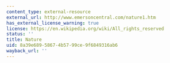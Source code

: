 ```yaml
---
content_type: external-resource
external_url: http://www.emersoncentral.com/nature1.htm
has_external_license_warning: true
license: https://en.wikipedia.org/wiki/All_rights_reserved
status: ''
title: Nature
uid: 8a39e689-5867-4b57-99ce-9f6849316ab6
wayback_url: ''
---
```

